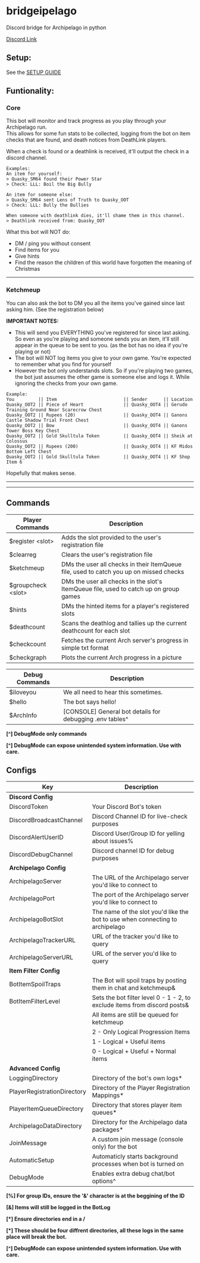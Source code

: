 # bridgeipelago

Discord bridge for Archipelago in python

[Discord Link](https://discord.gg/5v9P3qNPXp)

## Setup:
See the [SETUP GUIDE](docs/setup.md)

## Funtionality:

### Core
This bot will monitor and track progress as you play through your Archipelago run.  
This allows for some fun stats to be collected, logging from the bot on item checks that are found, and death notices from DeathLink players.

When a check is found or a deathlink is received, it'll output the check in a discord channel.

```
Examples:
An item for yourself: 
> Quasky_SM64 found their Power Star
> Check: LLL: Boil the Big Bully

An item for someone else:
> Quasky_SM64 sent Lens of Truth to Quasky_OOT
> Check: LLL: Bully the Bullies

When someone with deathlink dies, it'll shame them in this channel.
> Deathlink received from: Quasky_OOT
```

What this bot will NOT do:
 - DM / ping you without consent
 - Find items for you
 - Give hints
 - Find the reason the children of this world have forgotten the meaning of Christmas

---
### Ketchmeup
You can also ask the bot to DM you all the items you've gained since last asking him.
(See the registration below)

**IMPORTANT NOTES:**
- This will send you EVERYTHING you've registered for since last asking. So even as you're playing and someone sends you an item, it'll still appear in the queue to be sent to you. (as the bot has no idea if you're playing or not)
- The bot will NOT log items you give to your own game. You're expected to remember what you find for yourself
- However the bot only understands slots. So if you're playing two games, the bot just assumes the other game is someone else and logs it. While ignoring the checks from your own game.

```
Example:
You         || Item                         || Sender      || Location
Quasky_OOT2 || Piece of Heart               || Quasky_OOT4 || Gerudo Training Ground Near Scarecrow Chest
Quasky_OOT2 || Rupees (20)                  || Quasky_OOT4 || Ganons Castle Shadow Trial Front Chest
Quasky_OOT2 || Bow                          || Quasky_OOT4 || Ganons Tower Boss Key Chest
Quasky_OOT2 || Gold Skulltula Token         || Quasky_OOT4 || Sheik at Colossus
Quasky_OOT2 || Rupees (200)                 || Quasky_OOT4 || KF Midos Bottom Left Chest
Quasky_OOT2 || Gold Skulltula Token         || Quasky_OOT4 || KF Shop Item 6
```
Hopefully that makes sense. 

---
---

## Commands

|Player Commands|Description|
|---|---|
|$register \<slot>|Adds the slot provided to the user's registration file
|$clearreg|Clears the user's registration file|
|$ketchmeup|DMs the user all checks in their ItemQueue file, used to catch you up on missed checks|
|$groupcheck \<slot>|DMs the user all checks in the slot's ItemQueue file, used to catch up on group games|
|$hints|DMs the hinted items for a player's registered slots|
|$deathcount|Scans the deathlog and tallies up the current deathcount for each slot|
|$checkcount|Fetches the current Arch server's progress in simple txt format|
|$checkgraph|Plots the current Arch progress in a picture|

|Debug Commands|Description|
|---|---|
|$iloveyou|We all need to hear this sometimes.|
|$hello|The bot says hello!|
|$ArchInfo|\[CONSOLE] General bot details for debugging .env tables^|

**\[^] DebugMode only commands**

**\[^] DebugMode can expose unintended system information. Use with care.**
  
## Configs
|Key|Description|
|---|---|
|**Discord Config**||
|DiscordToken|Your Discord Bot's token|
|DiscordBroadcastChannel|Discord Channel ID for live-check purposes|
|DiscordAlertUserID|Discord User/Group ID for yelling about issues%|
|DiscordDebugChannel|Discord channel ID for debug purposes|
|**Archipelago Config**||
|ArchipelagoServer|The URL of the Archipelago server you'd like to connect to|
|ArchipelagoPort|The port of the Archipelago server you'd like to connect to|
|ArchipelagoBotSlot|The name of the slot you'd like the bot to use when connecting to archipelago|
|ArchipelagoTrackerURL|URL of the tracker you'd like to query|
|ArchipelagoServerURL|URL of the server you'd like to query|
|**Item Filter Config**||
|BotItemSpoilTraps|The Bot will spoil traps by posting them in chat and ketchmeup&|
|BotItemFilterLevel|Sets the bot filter level 0 - 1 - 2, to exclude items from discord posts&|
||All items are still be queued for ketchmeup|
||2 - Only Logical Progression Items|
||1 - Logical + Useful items|
||0 - Logical + Useful + Normal items|
|**Advanced Config**||
|LoggingDirectory|Directory of the bot's own logs*|
|PlayerRegistrationDirectory|Directory of the Player Registration Mappings*|
|PlayerItemQueueDirectory|Directory that stores player item queues*|
|ArchipelagoDataDirectory|Directory for the Archipelago data packages*|
|JoinMessage|A custom join message (console only) for the bot|
|AutomaticSetup|Automaticly starts background processes when bot is turned on|
|DebugMode|Enables extra debug chat/bot options^|

**\[%] For group IDs, ensure the '&' character is at the beggining of the ID** 

**\[&] Items will still be logged in the BotLog**

**\[*] Ensure directories end in a /**

**\[*] These should be four diffrent directories, all these logs in the same place will break the bot.**

**\[^] DebugMode can expose unintended system information. Use with care.**
